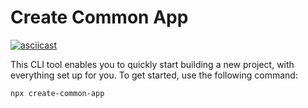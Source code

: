 # Create Common App

[![asciicast](https://asciinema.org/a/561319.svg)](https://asciinema.org/a/561319)

This CLI tool enables you to quickly start building a new project, with everything set up for you. To get started,
use the following command:

```bash
npx create-common-app
```
